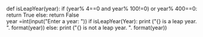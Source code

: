 
def isLeapYear(year):
  if (year% 4==0 and  year% 100!=0) or year% 400==0:
    return True 
  else:
    return False  
  year =int(input("Enter a year: "))
  if isLeapYear(Year):
    print ("{} is a leap year. ". format(year))
  else:
    print ("{} is not a leap year. ". format(year))
